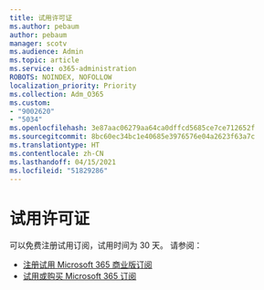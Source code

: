 ```yaml
---
title: 试用许可证
ms.author: pebaum
author: pebaum
manager: scotv
ms.audience: Admin
ms.topic: article
ms.service: o365-administration
ROBOTS: NOINDEX, NOFOLLOW
localization_priority: Priority
ms.collection: Adm_O365
ms.custom:
- "9002620"
- "5034"
ms.openlocfilehash: 3e87aac06279aa64ca0dffcd5685ce7ce712652f
ms.sourcegitcommit: 8bc60ec34bc1e40685e3976576e04a2623f63a7c
ms.translationtype: HT
ms.contentlocale: zh-CN
ms.lasthandoff: 04/15/2021
ms.locfileid: "51829286"
---
```

# <a name="trial-license"></a>试用许可证

可以免费注册试用订阅，试用时间为 30 天。 请参阅：

- [注册试用 Microsoft 365 商业版订阅](https://docs.microsoft.com/microsoft-365/commerce/sign-up-for-office-365-trial?view=o365-worldwide)
- [试用或购买 Microsoft 365 订阅](https://docs.microsoft.com/microsoft-365/commerce/try-or-buy-microsoft-365?view=o365-worldwide)
